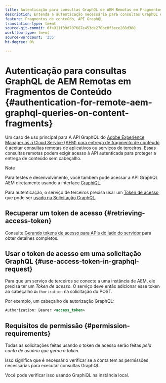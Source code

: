 ```yaml
---
title: Autenticação para consultas GraphQL de AEM Remotas em Fragmentos de Conteúdo
description: Entenda a autenticação necessária para consultas GraphQL de AEM Remotas para proteger sua entrega de conteúdo sem periféricos.
feature: Fragmentos de conteúdo, API GraphQL
translation-type: tm+mt
source-git-commit: 6fa911f39d707687e453de270bc0f3ece208d380
workflow-type: tm+mt
source-wordcount: '235'
ht-degree: 0%

---
```



# Autenticação para consultas GraphQL de AEM Remotas em Fragmentos de Conteúdo {#authentication-for-remote-aem-graphql-queries-on-content-fragments}

Um caso de uso principal para A API GraphQL do [Adobe Experience Manager as a Cloud Service (AEM) para entrega de fragmento de conteúdo](/help/assets/content-fragments/graphql-api-content-fragments.md) é aceitar consultas remotas de aplicativos ou serviços de terceiros. Essas consultas remotas podem exigir acesso à API autenticada para proteger a entrega de conteúdo sem cabeçalho.

>[!NOTE]
>
>Para testes e desenvolvimento, você também pode acessar a API GraphQL AEM diretamente usando a interface [GraphiQL](/help/assets/content-fragments/graphql-api-content-fragments.md#graphiql-interface).

Para autenticação, o serviço de terceiros precisa usar um [Token de acesso](#access-token), que pode ser [usado na Solicitação GraphQL](#use-access-token-in-graphql-request).

## Recuperar um token de acesso {#retrieving-access-token}

Consulte [Gerando tokens de acesso para APIs do lado do servidor](/help/implementing/developing/introduction/generating-access-tokens-for-server-side-apis.md) para obter detalhes completos.

## Usar o token de acesso em uma solicitação GraphQL {#use-access-token-in-graphql-request}

Para que um serviço de terceiros se conecte a uma instância de AEM, ele precisa ter um *Token de acesso*. O serviço deve então adicionar esse token ao cabeçalho `Authorization` na solicitação do POST.

Por exemplo, um cabeçalho de autorização GraphQL:

```xml
Authorization: Bearer <access_token>
```

## Requisitos de permissão {#permission-requirements}

Todas as solicitações feitas usando o token de acesso serão feitas *pela conta de usuário que gerou o token*.

Isso significa que é necessário verificar se a conta tem as permissões necessárias para executar consultas GraphQL.

Você pode verificar isso usando GraphiQL na instância local.

